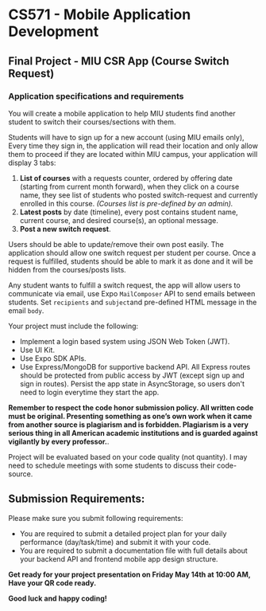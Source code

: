 # CS571 - Mobile Application Development
## Final Project - MIU CSR App (Course Switch Request)
### Application specifications and requirements
You will create a mobile application to help MIU students find another student to switch their courses/sections with them. 
  
Students will have to sign up for a new account (using MIU emails only), Every time they sign in, the application will read their location and only allow them to proceed if they are located within MIU campus, your application will display 3 tabs:
1. **List of courses** with a requests counter, ordered by offering date (starting from current month forward), when they click on a course name, they see list of students who posted switch-request and currently enrolled in this course. *(Courses list is pre-defined by an admin).*
2. **Latest posts** by date (timeline), every post contains student name, current course, and desired course(s), an optional message.
3. **Post a new switch request**.
  
Users should be able to update/remove their own post easily. The application should allow one switch request per student per course. Once a request is fulfilled, students should be able to mark it as done and it will be hidden from the courses/posts lists.
  
Any student wants to fulfill a switch request, the app will allow users to communicate via email, use Expo `MailComposer` API to send emails between students. Set `recipients` and `subject`and pre-defined HTML message in the email `body`.
  
Your project must include the following:
* Implement a login based system using JSON Web Token (JWT).
* Use UI Kit.
* Use Expo SDK APIs.
* Use Express/MongoDB for supportive backend API. All Express routes should be protected from public access by JWT (except sign up and sign in routes). Persist the app state in AsyncStorage, so users don't need to login everytime they start the app.  
  
**Remember to respect the code honor submission policy. All written code must be original. Presenting something as one’s own work when it came from another source is plagiarism and is forbidden. Plagiarism is a very serious thing in all American academic institutions and is guarded against vigilantly by every professor.**.   
  
Project will be evaluated based on your code quality (not quantity). I may need to schedule meetings with some students to discuss their code-source.  

## Submission Requirements:
Please make sure you submit following requirements:  
* You are required to submit a detailed project plan for your daily performance (day/task/time) and submit it with your code.
* You are required to submit a documentation file with full details about your backend API and frontend mobile app design structure.   

**Get ready for your project presentation on Friday May 14th at 10:00 AM, Have your QR code ready.** 
  
**Good luck and happy coding!**
